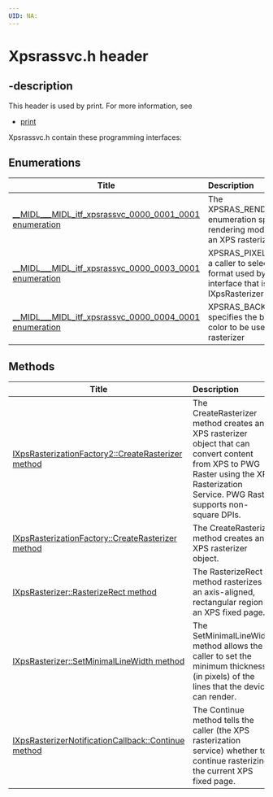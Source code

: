 ```yaml
---
UID: NA:
---
```


# Xpsrassvc.h header

## -description

This header is used by print. For more information, see
- [print](../_print/index.md)

Xpsrassvc.h contain these programming interfaces:


## Enumerations

| Title   | Description   |
| ---- |:---- |
| [__MIDL___MIDL_itf_xpsrassvc_0000_0001_0001 enumeration](ne-xpsrassvc-__midl___midl_itf_xpsrassvc_0000_0001_0001.md) | The XPSRAS_RENDERING_MODE enumeration specifies the rendering mode to be used by an XPS rasterizer. |
| [__MIDL___MIDL_itf_xpsrassvc_0000_0003_0001 enumeration](ne-xpsrassvc-__midl___midl_itf_xpsrassvc_0000_0003_0001.md) | XPSRAS_PIXEL_FORMAT allows a caller to select the pixel format used by the IWICBitmap interface that is returned by the IXpsRasterizer |
| [__MIDL___MIDL_itf_xpsrassvc_0000_0004_0001 enumeration](ne-xpsrassvc-__midl___midl_itf_xpsrassvc_0000_0004_0001.md) | XPSRAS_BACKGROUND_COLOR specifies the background clear color to be used by an XPS rasterizer |

## Methods

| Title   | Description   |
| ---- |:---- |
| [IXpsRasterizationFactory2::CreateRasterizer method](nf-xpsrassvc-ixpsrasterizationfactory2-createrasterizer.md) | The CreateRasterizer method creates an XPS rasterizer object that can convert content from XPS to PWG Raster using the XPS Rasterization Service. PWG Raster supports non-square DPIs. |
| [IXpsRasterizationFactory::CreateRasterizer method](nf-xpsrassvc-ixpsrasterizationfactory-createrasterizer.md) | The CreateRasterize method creates an XPS rasterizer object. |
| [IXpsRasterizer::RasterizeRect method](nf-xpsrassvc-ixpsrasterizer-rasterizerect.md) | The RasterizeRect method rasterizes an axis-aligned, rectangular region of an XPS fixed page. |
| [IXpsRasterizer::SetMinimalLineWidth method](nf-xpsrassvc-ixpsrasterizer-setminimallinewidth.md) | The SetMinimalLineWidth method allows the caller to set the minimum thickness (in pixels) of the lines that the device can render. |
| [IXpsRasterizerNotificationCallback::Continue method](nf-xpsrassvc-ixpsrasterizernotificationcallback-continue.md) | The Continue method tells the caller (the XPS rasterization service) whether to continue rasterizing the current XPS fixed page. |
